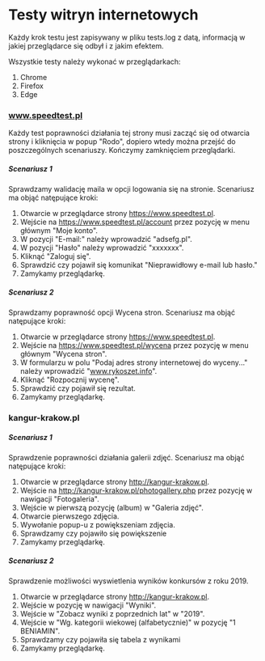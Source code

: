 # Testy witryn internetowych

Każdy krok testu jest zapisywany w pliku tests.log z datą, informacją w jakiej przeglądarce się odbył i z jakim efektem.

Wszystkie testy należy wykonać w przeglądarkach:
1. Chrome
2. Firefox
3. Edge

### www.speedtest.pl
Każdy test poprawności działania tej strony musi zacząć się od otwarcia strony i kliknięcia w popup "Rodo", dopiero wtedy można przejść do poszczególnych scenariuszy. 
Kończymy zamknięciem przeglądarki.

##### Scenariusz 1
Sprawdzamy walidację maila w opcji logowania się na stronie. 
Scenariusz ma objąć natępujące kroki:
1. Otwarcie w przeglądarce strony https://www.speedtest.pl.
2. Wejście na https://www.speedtest.pl/account przez pozycję w menu głównym "Moje konto".
3. W pozycji "E-mail:" należy wprowadzić "adsefg.pl".
4. W pozycji "Hasło" należy wprowadzić "xxxxxxx".
5. Kliknąć "Zaloguj się".
6. Sprawdzić czy pojawił się komunikat "Nieprawidłowy e-mail lub hasło."
7. Zamykamy przeglądarkę.
##### Scenariusz 2
Sprawdzamy poprawność opcji Wycena stron.
Scenariusz ma objąć natępujące kroki:
1. Otwarcie w przeglądarce strony https://www.speedtest.pl.
2. Wejście na https://www.speedtest.pl/wycena przez pozycję w menu głównym "Wycena stron".
3. W formularzu w polu "Podaj adres strony internetowej do wyceny..." należy wprowadzić "www.rykoszet.info".
4. Kliknąć "Rozpocznij wycenę".
5. Sprawdzić czy pojawił się rezultat.
6. Zamykamy przeglądarkę.


### kangur-krakow.pl

##### Scenariusz 1
Sprawdzenie poprawności działania galerii zdjęć.
Scenariusz ma objąć natępujące kroki:
1. Otwarcie w przeglądarce strony http://kangur-krakow.pl.
2. Wejście na http://kangur-krakow.pl/photogallery.php przez pozycję w nawigacji "Fotogaleria".
3. Wejście w pierwszą pozycję (album) w "Galeria zdjęć".
4. Otwarcie pierwszego zdjęcia.
5. Wywołanie popup-u z powiększeniam zdjęcia.
6. Sprawdzamy czy pojawiło się powiększenie
7. Zamykamy przeglądarkę.

##### Scenariusz 2
Sprawdzenie możliwości wyswietlenia wyników konkursów z roku 2019.
1. Otwarcie w przeglądarce strony http://kangur-krakow.pl.
2. Wejście w pozycję w nawigacji "Wyniki".
3. Wejście w "Zobacz wyniki z poprzednich lat" w "2019".
4. Wejście w "Wg. kategorii wiekowej (alfabetycznie)" w pozycję "1 BENIAMIN".
5. Sprawdzamy czy pojawiła się tabela z wynikami
7. Zamykamy przeglądarkę.
